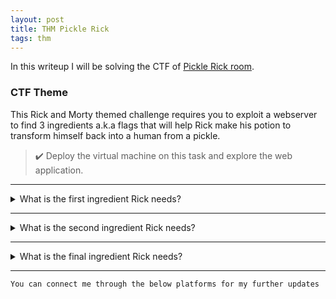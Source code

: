 ```yaml
---
layout: post
title: THM Pickle Rick
tags: thm
---
```

In this writeup I will be solving the CTF of [Pickle Rick room](https://tryhackme.com/room/picklerick).

### CTF Theme

This Rick and Morty themed challenge requires you to exploit a webserver to find 3 ingredients a.k.a flags that will help Rick make his potion to transform himself back into a human from a pickle.

> ✔️ Deploy the virtual machine on this task and explore the web application.

---

<details>
<summary>What is the first ingredient Rick needs? </summary>
<br>

+ After deploying and exploring the web application I found one **USERNAME** in the source code as **R1ckRul3s**
+ Now, I have enumerated the pages and discovered several pages like **login,**  **robots**.
+ In **/robots.txt** page I found one string **Wubbalubbadubdub**.
+ I used the gathered info as login data at **/login.php**.
+ Command panel was shown after successful login.
+ After listing contents on the web server through command panel (as www-data), I found few interesting files. One of the file was **Sup3rs3cretPick13Ingred.txt**
+ Finally, I found the first flag at **Sup3rs3cretPick13Ingred.txt** file which is `mr. meeseek hair`

</details>

---

<details>
<summary>What is the second ingredient Rick needs? </summary>
<br>

+ I looked around other file paths for the second ingredient.
+ After exploring I found two users on the machine **rick** and **ubuntu** at **/home** directory.
+ I looked in rick's directory and discovered a file called **second ingredients**
+ Commands like *cat*, *more* were not executing in the command panel. I have used *less* command to print out the contents of **second ingredients** file.
+ I have executed ``` less '/home/rick/second ingredients' ``` and got the second flag `1 jerry tear`

</details>

---

<details>
<summary>What is the final ingredient Rick needs? </summary>
<br>

+ Its time to get the third ingredient.
+ After exploring I found two users on the machine **rick** and **ubuntu** at **/home** directory.
+ I checked for sudo privileges

```sh
$ sudo -l
Matching Defaults entries for www-data on <my-machine-ip>:
  env_reset, mail_badpass, secure_path=/usr/local/sbin\:/usr/local/bin\:/usr/sbin\:/usr/bin\:/sbin\:/bin\:/snap/bin

User www-data may run the following commands on <my-machine-ip>:
  (ALL) NOPASSWD: ALL
```
  
> ✔️ ROOT 😉

+ I looked up for the files in **/root** directory and discovered a file called **3rd.txt**
+ I have executed ``` sudo less '/root/3rd.txt' ``` and got the final flag `fleeb juice`

</details>

---
  
`You can connect me through the below platforms for my further updates`
